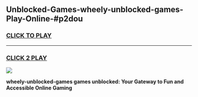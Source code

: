 
## Unblocked-Games-wheely-unblocked-games-Play-Online-#p2dou
<h3>
<a href="https://premium.freeplayer.one?title=wheely-unblocked-games&ref=27F">CLICK TO PLAY</a></h3>
<hr>

<h3>
<a href="https://premium.freeplayer.one?title=wheely-unblocked-games&ref=27F">CLICK 2 PLAY</a>
  
</h3>

<a href="https://premium.freeplayer.one?title=wheely-unblocked-games&ref=27F"><img src="https://clearcache.store/games.png"></a>


**wheely-unblocked-games games unblocked: Your Gateway to Fun and Accessible Online Gaming**
